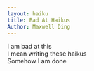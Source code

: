 ```yaml
---
layout: haiku
title: Bad At Haikus
Author: Maxwell Ding
---
```


I am bad at this <br>
I mean writing these haikus <br>
Somehow I am done <br>
